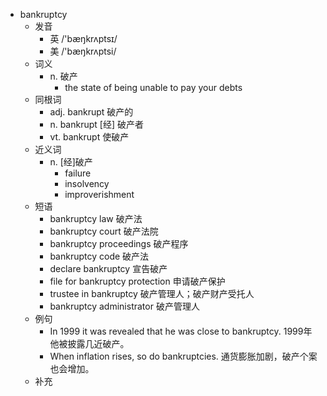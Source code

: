 - bankruptcy
  - 发音
    - 英 /'bæŋkrʌptsɪ/
    - 美 /'bæŋkrʌptsi/
  - 词义
    - n. 破产
      - the state of being unable to pay your debts
  - 同根词
    - adj. bankrupt 破产的
    - n. bankrupt [经] 破产者
    - vt. bankrupt 使破产
  - 近义词
    - n. [经]破产
      - failure
      - insolvency
      - improverishment
  - 短语
    - bankruptcy law 破产法
    - bankruptcy court 破产法院
    - bankruptcy proceedings 破产程序
    - bankruptcy code 破产法
    - declare bankruptcy 宣告破产
    - file for bankruptcy protection 申请破产保护
    - trustee in bankruptcy 破产管理人；破产财产受托人
    - bankruptcy administrator 破产管理人
  - 例句
    - In 1999 it was revealed that he was close to bankruptcy. 1999年他被披露几近破产。
    - When inflation rises, so do bankruptcies. 通货膨胀加剧，破产个案也会增加。
  - 补充